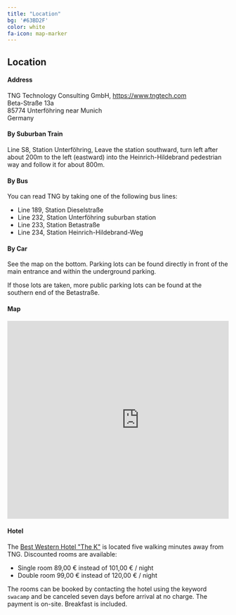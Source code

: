 ```yaml
---
title: "Location"
bg: '#63BD2F'
color: white
fa-icon: map-marker
---
```


## Location

#### Address

<p>TNG Technology Consulting GmbH, <a href="https://www.tngtech.com">https://www.tngtech.com</a><br/>
Beta-Straße 13a<br/>
85774 Unterföhring near Munich<br/>
Germany</p>


#### By Suburban Train

Line S8, Station Unterföhring,
Leave the station southward, turn left after about 200m to the left (eastward) into the Heinrich-Hildebrand pedestrian way and follow it for about 800m.


#### By Bus

You can read TNG by taking one of the following bus lines:

* Line 189, Station Dieselstraße
* Line 232, Station Unterföhring suburban station
* Line 233, Station Betastraße
* Line 234, Station Heinrich-Hildebrand-Weg


#### By Car

See the map on the bottom. Parking lots can be found directly in front of the main entrance and within the underground parking.

If those lots are taken, more public parking lots can be found at the southern end of the Betastraße. 


#### Map

<div style="overflow:hidden">
<iframe  src="https://www.google.com/maps/embed?pb=!1m18!1m12!1m3!1d2660.0598112052485!2d11.652588151496799!3d48.18619907912538!2m3!1f0!2f0!3f0!3m2!1i1024!2i768!4f13.1!3m3!1m2!1s0x479e74c74cfca785%3A0xb774bd7390f72580!2sTNG+Technology+Consulting+GmbH!5e0!3m2!1sde!2sde!4v1487967991164" width="600" height="450" frameborder="0" style="border:0;display:block;margin:0 auto;" allowfullscreen></iframe>
</div>


#### Hotel

The <a href="http://www.hotel-the-k.de">Best Western Hotel "The K"</a> is located five walking minutes away from TNG. 
Discounted rooms are available:

* Single room 89,00 € instead of 101,00 € / night
* Double room 99,00 € instead of 120,00 € / night

The rooms can be booked by contacting the hotel using the keyword ```swacamp``` and be canceled seven days before arrival at no charge. The payment is on-site. Breakfast is included.
